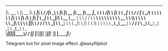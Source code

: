  _______   ________  ________       ___    ___ ________ ___       ___  ________  ________  ________  _________   
|\  ___ \ |\   __  \|\   ____\     |\  \  /  /|\  _____\\  \     |\  \|\   __  \|\   __  \|\   __  \|\___   ___\ 
\ \   __/|\ \  \|\  \ \  \___|_    \ \  \/  / | \  \__/\ \  \    \ \  \ \  \|\  \ \  \|\ /\ \  \|\  \|___ \  \_| 
 \ \  \_|/_\ \   __  \ \_____  \    \ \    / / \ \   __\\ \  \    \ \  \ \   ____\ \   __  \ \  \\\  \   \ \  \  
  \ \  \_|\ \ \  \ \  \|____|\  \    \/  /  /   \ \  \_| \ \  \____\ \  \ \  \___|\ \  \|\  \ \  \\\  \   \ \  \ 
   \ \_______\ \__\ \__\____\_\  \ __/  / /      \ \__\   \ \_______\ \__\ \__\    \ \_______\ \_______\   \ \__\
    \|_______|\|__|\|__|\_________\\___/ /        \|__|    \|_______|\|__|\|__|     \|_______|\|_______|    \|__|
                       \|_________\|___|/                                                                        
                                                                                                                 
Telegram bot for pixel image effect..@easyflipbot
